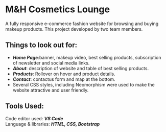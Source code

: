 # M&H Cosmetics Lounge

A fully responsive e-commerce fashion website for browsing and buying makeup products. This project developed by two team members.

## Things to look out for:

* ***Home Page***:banner, makeup video, best selling products, subscription of newsletter and social media links.<br>
* ***About***: description of website and table of best selling products.<br>
* ***Products***: Rollover on hover and product details.<br>
* ***Contact***: contactus form and map at the bottom.<br>
* Several CSS styles, including Neomorphism were used to make the website attractive and user friendly.

## Tools Used:
Code editor used: ***VS Code***<br>
Language & libraries: ***HTML, CSS, Bootstrap***
